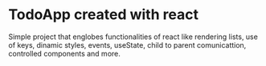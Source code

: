 # TodoApp created with react

  Simple project that englobes functionalities of react like rendering lists, use of keys, dinamic styles, events, useState, child to parent comunicattion, controlled components and more.

